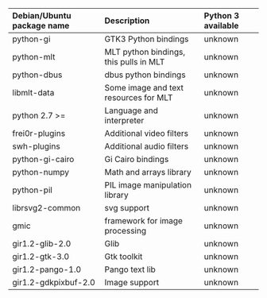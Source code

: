 | **Debian/Ubuntu package name** | **Description** | Python 3 available |
|:-------------------------------|:----------------|:--------------|
| python-gi | GTK3 Python bindings | unknown |
| python-mlt | MLT python bindings, this pulls in MLT | unknown |
| python-dbus | dbus python bindings | unknown |
| libmlt-data | Some image and text resources for MLT |unknown |
| python 2.7 >=| Language and interpreter | unknown |
| frei0r-plugins | Additional video filters | unknown |
| swh-plugins | Additional audio filters |unknown |
| python-gi-cairo | Gi Cairo bindings | unknown |
| python-numpy | Math and arrays library | unknown |
| python-pil | PIL image manipulation library | unknown |
| librsvg2-common | svg support | unknown|
| gmic | framework for image processing |unknown |
| gir1.2-glib-2.0 | Glib | unknown|
| gir1.2-gtk-3.0 | Gtk toolkit | unknown |
| gir1.2-pango-1.0 | Pango text lib | unknown |
| gir1.2-gdkpixbuf-2.0 | Image support | unknown |
